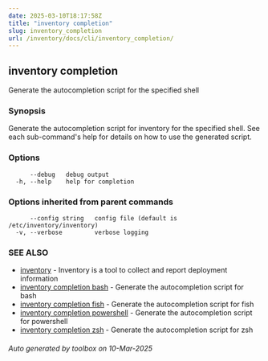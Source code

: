 ```yaml
---
date: 2025-03-10T18:17:58Z
title: "inventory completion"
slug: inventory_completion
url: /inventory/docs/cli/inventory_completion/
---
```

## inventory completion

Generate the autocompletion script for the specified shell

### Synopsis

Generate the autocompletion script for inventory for the specified shell.
See each sub-command's help for details on how to use the generated script.


### Options

```
      --debug   debug output
  -h, --help    help for completion
```

### Options inherited from parent commands

```
      --config string   config file (default is /etc/inventory/inventory)
  -v, --verbose         verbose logging
```

### SEE ALSO

* [inventory](/inventory/docs/cli/inventory/)	 - Inventory is a tool to collect and report deployment information
* [inventory completion bash](/inventory/docs/cli/inventory_completion_bash/)	 - Generate the autocompletion script for bash
* [inventory completion fish](/inventory/docs/cli/inventory_completion_fish/)	 - Generate the autocompletion script for fish
* [inventory completion powershell](/inventory/docs/cli/inventory_completion_powershell/)	 - Generate the autocompletion script for powershell
* [inventory completion zsh](/inventory/docs/cli/inventory_completion_zsh/)	 - Generate the autocompletion script for zsh

###### Auto generated by toolbox on 10-Mar-2025

